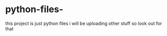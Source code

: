 # python-files-
this project is just python files i will be uploading other stuff so look out for that 

